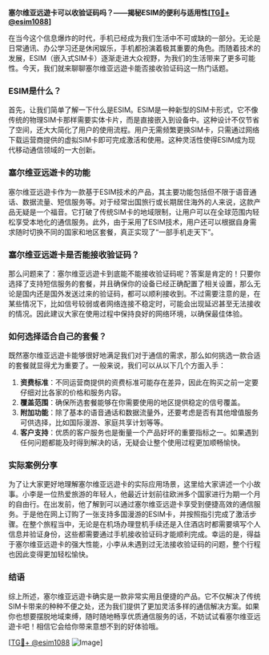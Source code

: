 **塞尔维亚远遊卡可以收验证码吗？——揭秘ESIM的便利与适用性[[TG💪+ @esim1088](https://t.me/s/esim1088)]**

在当今这个信息爆炸的时代，手机已经成为我们生活中不可或缺的一部分。无论是日常通讯、办公学习还是休闲娱乐，手机都扮演着极其重要的角色。而随着技术的发展，ESIM（嵌入式SIM卡）逐渐走进大众视野，为我们的生活带来了更多可能性。今天，我们就来聊聊塞尔维亚远遊卡能否接收验证码这一热门话题。

### ESIM是什么？

首先，让我们简单了解一下什么是ESIM。ESIM是一种新型的SIM卡形式，它不像传统的物理SIM卡那样需要实体卡片，而是直接嵌入到设备中。这种设计不仅节省了空间，还大大简化了用户的使用流程。用户无需频繁更换SIM卡，只需通过网络下载运营商提供的虚拟SIM卡即可完成激活和使用。这种灵活性使得ESIM成为现代移动通信领域的一大创新。

### 塞尔维亚远遊卡的功能

塞尔维亚远遊卡作为一款基于ESIM技术的产品，其主要功能包括但不限于语音通话、数据流量、短信服务等。对于经常出国旅行或长期居住海外的人来说，这款产品无疑是一个福音。它打破了传统SIM卡的地域限制，让用户可以在全球范围内轻松享受本地化的通信服务。此外，由于采用了ESIM技术，用户还可以根据自身需求随时切换不同的国家和地区套餐，真正实现了“一部手机走天下”。

### 塞尔维亚远遊卡是否能接收验证码？

那么问题来了：塞尔维亚远遊卡到底能不能接收验证码呢？答案是肯定的！只要你选择了支持短信服务的套餐，并且确保你的设备已经正确配置了相关设置，那么无论是国内还是国外发送过来的验证码，都可以顺利接收到。不过需要注意的是，在某些情况下，比如信号较弱或者网络连接不稳定时，可能会出现延迟甚至无法接收的情况。因此建议大家在使用过程中保持良好的网络环境，以确保最佳体验。

### 如何选择适合自己的套餐？

既然塞尔维亚远遊卡能够很好地满足我们对于通信的需求，那么如何挑选一款合适的套餐就显得尤为重要了。一般来说，我们可以从以下几个方面入手：

1. **资费标准**：不同运营商提供的资费标准可能存在差异，因此在购买之前一定要仔细对比各家的价格和服务内容。
2. **覆盖范围**：确保所选套餐能够在你需要使用的地区提供稳定的信号覆盖。
3. **附加功能**：除了基本的语音通话和数据流量外，还要考虑是否有其他增值服务可供选择，比如国际漫游、家庭共享计划等等。
4. **客户支持**：优质的客户服务也是衡量一个产品好坏的重要指标之一。如果遇到任何问题都能及时得到解决的话，无疑会让整个使用过程更加顺畅愉快。

### 实际案例分享

为了让大家更好地理解塞尔维亚远遊卡的实际应用场景，这里给大家讲述一个小故事。小李是一位热爱旅游的年轻人，他最近计划前往欧洲多个国家进行为期一个月的自由行。在出发前，他了解到可以通过塞尔维亚远遊卡享受到便捷高效的通信服务。于是他在网上订购了一张支持多国漫游的ESIM卡，并按照指引完成了激活步骤。在整个旅程当中，无论是在机场办理登机手续还是入住酒店时都需要填写个人信息并验证身份，这些都需要通过手机接收验证码才能顺利完成。幸运的是，得益于塞尔维亚远遊卡的强大性能，小李从未遇到过无法接收验证码的问题，整个行程也因此变得更加轻松愉快。

### 结语

综上所述，塞尔维亚远遊卡确实是一款非常实用且便捷的产品。它不仅解决了传统SIM卡带来的种种不便之处，还为我们提供了更加灵活多样的通信解决方案。如果你也想要摆脱地域束缚，随时随地畅享优质通信服务的话，不妨试试看塞尔维亚远遊卡吧！相信它会给你带来意想不到的好体验哦。

[[TG💪+ @esim1088](https://t.me/s/esim1088) ![Image](https://i.postimg.cc/4NQfJmqS/Snipaste-2025-05-13-00-14-12.png)]